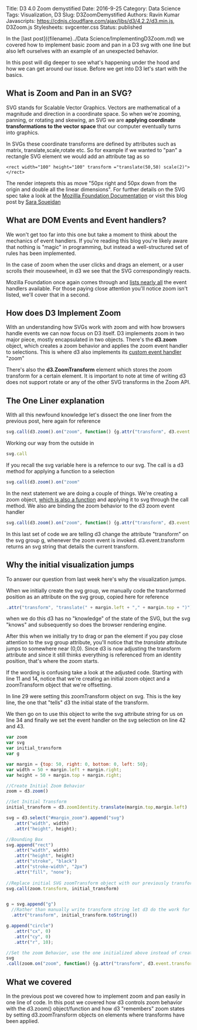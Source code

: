 Title: D3 4.0 Zoom demystified
Date: 2016-9-25
Category: Data Science
Tags: Visualization, D3
Slug: D3ZoomDemystified 
Authors: Ravin Kumar
Javascripts: https://cdnjs.cloudflare.com/ajax/libs/d3/4.2.2/d3.min.js, D3Zoom.js
Stylesheets: svgcenter.css
Status: published

In the [last post]({filename}../Data Science/ImplementingD3Zoom.md) we covered how to implement
basic zoom and pan in a D3 svg with one line but also left ourselves with an example
of an unexpected behavior.

In this post will dig deeper to see what's happening under the hood and how we 
can get around our issue. Before we get into D3 let's start with the basics.

## What is Zoom and Pan in an SVG?
SVG stands for Scalable Vector Graphics. Vectors are mathematical
of a magnitude and direction in a coordinate space. So when we're zooming, panning,
or rotating and skewing, an SVG we are **applying coordinate transformations
to the vector space** that our computer eventually turns into graphics.

In SVGs these coordinate transforms are defined by attributes such as matrix,
translate,scale,rotate etc. So for example if we wanted to "pan" a rectangle
SVG element we would add an attribute tag as so

```
<rect width="100" height="100" transform ="translate(50,50) scale(2)"></rect>
```

The render inteprets this as move "50px right and 50px down from the origin and
double all the linear dimensions". For further details on the SVG spec take a look
at the [Mozillla Foundation Documentation](https://developer.mozilla.org/en/docs/Web/SVG/Attribute/transform)
or visit this blog post by [Sara Soueidan](https://sarasoueidan.com/blog/svg-transformations/)

## What are DOM Events and Event handlers?
We won't get too far into this one but take a moment to think about the mechanics
of event handlers. If you're reading this blog you're likely aware that nothing
is "magic" in programming, but instead a well-structured set of rules has been implemented.

In the case of zoom when the user clicks and drags an element, or a user scrolls
their mousewheel, in d3 we see that the SVG correspondingly reacts.

Mozilla Foundation once again comes through and [lists nearly all](https://developer.mozilla.org/en-US/docs/Web/Events)
the event handlers available. For those paying close attention you'll notice zoom
isn't listed, we'll cover that in a second.

## How does D3 Implement Zoom 
With an understanding how SVGs work with zoom and with how browsers handle events
we can now focus on D3 itself.
D3 implements zoom in two major piece, mostly encapsulated in two objects.
There's the **d3.zoom** object, which creates a zoom behavior and applies
the zoom event handler to selections. This is where d3 also implements
its [custom event handler](https://github.com/d3/d3-zoom#api-reference) "zoom"

There's also the **d3.ZoomTransform** element which stores the zoom transform
for a certain element. It is important to note at time of writing d3 does not support
rotate or any of the other SVG transforms in the Zoom API.

## The One Liner explanation
With all this newfound knowledge let's dissect the one liner from the previous post,
here again for reference

```javascript
svg.call(d3.zoom().on("zoom", function() {g.attr("transform", d3.event.transform)}))
```
Working our way from the outside in

```javascript
svg.call
```
If you recall the svg variable here is a refernce to our svg. The call is a d3
method for applying a function to a selection

```javascript
svg.call(d3.zoom().on("zoom"
```
In the next statement we are doing a couple of things. We're creating a zoom object,
[which is also a function](https://github.com/d3/d3-zoom#zoom) and applying it
to svg through the call method. We also are binding the zoom behavior to the 
d3 zoom event handler

```javascript
svg.call(d3.zoom().on("zoom", function() {g.attr("transform", d3.event.transform)}))
```
In this last set of code we are telling d3 change the attribute "transform" on the svg
group g, whenever the zoom event is invoked. d3.event.transform returns
an svg string that details the current transform.

## Why the initial visualization jumps
To answer our question from last week here's why the visualization jumps.

When we initially create the svg group, we manually code the transformed
position as an attribute on the svg group, copied here for reference

```javascript
.attr("transform", "translate(" + margin.left + "," + margin.top + ")")
```
when we do this d3 has no "knowledge" of the state of the SVG, but the svg
"knows" and subsequently so does the browser rendering engine.

After this when we initially try to drag or pan the element if you pay close
attention to the svg group attribute, you'll notice that the *translate* 
attribute jumps to somewhere near (0,0). Since d3 is now adjusting
the transform attribute and since it still thinks everything is referenced
from an identity position, that's where the zoom starts.

If the wording is confusing take a look at the adjusted code.
Starting with line 11 and 14, notice that we're creating an initial zoom object
and a zoomTransform object that we're offsetting.

In line 29 were setting this zoomTransform object on svg. This is the key
line, the one that "tells" d3 the initial state of the transform.  
  
We then go on to use this object to write the svg attribute string for us on line
34 and finally we set the event handler on the svg selection on line 42 and 43.
```javascript
var zoom
var svg
var initial_transform
var g

var margin = {top: 50, right: 0, bottom: 0, left: 50};
var width = 50 + margin.left + margin.right;
var height = 50 + margin.top + margin.right;

//Create Initial Zoom Behavior
zoom = d3.zoom()

//Set Initial Transform
initial_transform = d3.zoomIdentity.translate(margin.top,margin.left)

svg = d3.select("#margin_zoom").append("svg")
   .attr("width", width)
   .attr("height", height);

//Bounding Box
svg.append("rect")
   .attr("width", width)
   .attr("height", height)
   .attr("stroke", "black")
   .attr("stroke-width", "2px")
   .attr("fill", "none");
   
//Replace initial SVG zoomTransform object with our previously transformed one
svg.call(zoom.transform, initial_transform)


g = svg.append("g")
  //Rather than manually write transform string let d3 do the work for us
  .attr("transform", initial_transform.toString())

g.append("circle")
   .attr("cx", 0)
   .attr("cy", 0)
   .attr("r", 10);

//Set the zoom Behavior, use the one initialized above instead of creating a new one
svg
.call(zoom.on("zoom", function() {g.attr("transform", d3.event.transform)}))
```

## What we covered
In the previous post we covered how to implement zoom and pan easily in one
line of code. In this post we covered how d3 controls zoom behavior with the 
d3.zoom() object/function and how d3 "remembers" zoom states by setting 
d3.zoomTransform objects on elements where transforms have been applied.  

